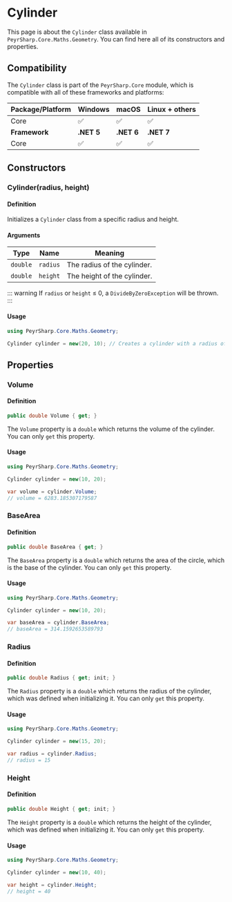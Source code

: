 # Cylinder
This page is about the `Cylinder` class available in `PeyrSharp.Core.Maths.Geometry`.
You can find here all of its constructors and properties.

## Compatibility

The `Cylinder` class is part of the `PeyrSharp.Core` module, which is compatible with all of these frameworks and platforms:

| Package/Platform 	| Windows 	| macOS 	| Linux + others 	|
|------------------	|---------	|-------	|----------------	|
| Core            	| ✅       	| ✅     	| ✅              	|
| **Framework**         | **.NET 5** | **.NET 6**  | **.NET 7** |
| Core            	| ✅       	| ✅     	| ✅              	|

## Constructors
### Cylinder(radius, height)
#### Definition
Initializes a `Cylinder` class from a specific radius and height.

#### Arguments

| Type     	| Name     	| Meaning                 	|
|----------	|----------	|-------------------------	|
| `double` 	| `radius` 	| The radius of the cylinder. 	|
| `double` 	| `height` 	| The height of the cylinder. 	|

::: warning
If `radius` or `height` ≤ 0, a `DivideByZeroException` will be thrown.
:::

#### Usage

~~~ c#
using PeyrSharp.Core.Maths.Geometry;

Cylinder cylinder = new(20, 10); // Creates a cylinder with a radius of 20, and a height of 10
~~~
## Properties
### Volume
#### Definition
~~~ c#
public double Volume { get; }
~~~

The `Volume` property is a `double` which returns the volume of the cylinder. You can only `get` this property.

#### Usage

~~~ c#
using PeyrSharp.Core.Maths.Geometry;

Cylinder cylinder = new(10, 20);

var volume = cylinder.Volume;
// volume = 6283.185307179587
~~~

### BaseArea
#### Definition
~~~ c#
public double BaseArea { get; }
~~~

The `BaseArea` property is a `double` which returns the area of the circle, which is the base of the cylinder. You can only `get` this property.

#### Usage

~~~ c#
using PeyrSharp.Core.Maths.Geometry;

Cylinder cylinder = new(10, 20);

var baseArea = cylinder.BaseArea;
// baseArea = 314.1592653589793
~~~

### Radius
#### Definition
~~~ c#
public double Radius { get; init; }
~~~

The `Radius` property is a `double` which returns the radius of the cylinder, which was defined when initializing it. You can only `get` this property.

#### Usage

~~~ c#
using PeyrSharp.Core.Maths.Geometry;

Cylinder cylinder = new(15, 20);

var radius = cylinder.Radius;
// radius = 15
~~~

### Height
#### Definition
~~~ c#
public double Height { get; init; }
~~~

The `Height` property is a `double` which returns the height of the cylinder, which was defined when initializing it. You can only `get` this property.

#### Usage

~~~ c#
using PeyrSharp.Core.Maths.Geometry;

Cylinder cylinder = new(10, 40);

var height = cylinder.Height;
// height = 40
~~~